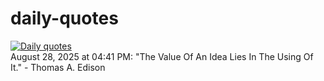 # daily-quotes
[![Daily quotes](https://github.com/ceepu8/daily-quotes/actions/workflows/daily-quote.yml/badge.svg)](https://github.com/ceepu8/daily-quotes/actions/workflows/daily-quote.yml)<br/>
August 28, 2025 at 04:41 PM: "The Value Of An Idea Lies In The Using Of It." - Thomas A. Edison

